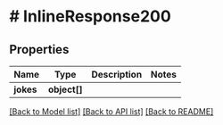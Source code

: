 # # InlineResponse200

## Properties

Name | Type | Description | Notes
------------ | ------------- | ------------- | -------------
**jokes** | **object[]** |  |

[[Back to Model list]](../../README.md#models) [[Back to API list]](../../README.md#endpoints) [[Back to README]](../../README.md)
